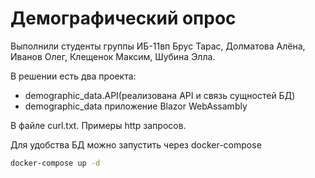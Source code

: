 # Демографический опрос

Выполнили студенты группы ИБ-11вп Брус Тарас, Долматова Алёна, Иванов Олег, Клещенок Максим, Шубина Элла.

В решении есть два проекта: 
* demographic_data.API(реализована API и связь сущностей БД)
* demographic_data приложение Blazor WebAssambly

В файле curl.txt. Примеры http запросов.

Для удобства БД можно запустить через docker-compose
```sh
docker-compose up -d
```

